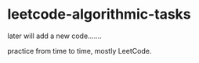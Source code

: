 # leetcode-algorithmic-tasks

later will add a new code.......

practice from time to time,
mostly LeetCode.


